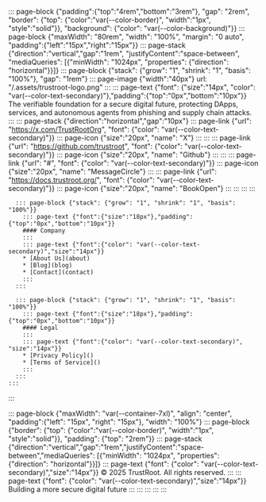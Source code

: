 ::: page-block {"padding":{"top":"4rem","bottom":"3rem"}, "gap": "2rem", "border": {"top": {"color":"var(--color-border)", "width":"1px", "style":"solid"}}, "background": {"color": "var(--color-background)"}}
  ::: page-block {"maxWidth": "80rem", "width": "100%", "margin": "0 auto", "padding":{"left":"15px","right":"15px"}}
    ::: page-stack {"direction":"vertical","gap":"1rem", "justifyContent":"space-between", "mediaQueries": [{"minWidth": "1024px", "properties": {"direction": "horizontal"}}]}
      ::: page-block {"stack": {"grow": "1", "shrink": "1", "basis": "100%"}, "gap": "1rem"}
        ::: page-image {"width":"40px"}
        url: "/.assets/trustroot-logo.png"
        :::
        ::: page-text {"font": {"size":"14px", "color": "var(--color-text-secondary)"},"padding":{"top":"0px","bottom":"10px"}}
        The verifiable foundation for a secure digital future, protecting DApps, services, and autonomous agents from phishing and supply chain attacks.
        :::
        ::: page-stack {"direction":"horizontal","gap":"10px"}
          ::: page-link {"url": "https://x.com/TrustRootOrg", "font": {"color": "var(--color-text-secondary)"}}
            ::: page-icon {"size":"20px", "name": "X"}
            :::
          :::
          ::: page-link {"url": "https://github.com/trustroot", "font": {"color": "var(--color-text-secondary)"}}
            ::: page-icon {"size":"20px", "name": "Github"}
            :::
          :::
          ::: page-link {"url": "#", "font": {"color": "var(--color-text-secondary)"}}
            ::: page-icon {"size":"20px", "name": "MessageCircle"}
          :::
          ::: page-link {"url": "https://docs.trustroot.org/", "font": {"color": "var(--color-text-secondary)"}}
            ::: page-icon {"size":"20px", "name": "BookOpen"}
            :::
          :::
        :::
      :::

      ::: page-block {"stack": {"grow": "1", "shrink": "1", "basis": "100%"}}
        ::: page-text {"font":{"size":"18px"},"padding":{"top":"0px","bottom":"10px"}}
        #### Company
        :::
        ::: page-text {"font":{"color": "var(--color-text-secondary)","size":"14px"}}
        * [About Us](about)
        * [Blog](blog)
        * [Contact](contact)
        :::
      :::

      ::: page-block {"stack": {"grow": "1", "shrink": "1", "basis": "100%"}}
        ::: page-text {"font":{"size":"18px"},"padding":{"top":"0px","bottom":"10px"}}
        #### Legal
        :::
        ::: page-text {"font":{"color": "var(--color-text-secondary)", "size":"14px"}}
        * [Privacy Policy]()
        * [Terms of Service]()
        :::
      :::
    :::
  :::

  ::: page-block {"maxWidth": "var(--container-7xl)", "align": "center", "padding":{"left": "15px", "right": "15px"}, "width": "100%"}
    ::: page-block {"border": {"top": {"color":"var(--color-border)", "width":"1px", "style":"solid"}}, "padding": {"top": "2rem"}}
      ::: page-stack {"direction":"vertical","gap":"1rem","justifyContent":"space-between","mediaQueries": [{"minWidth": "1024px", "properties": {"direction": "horizontal"}}]}
        ::: page-text {"font": {"color": "var(--color-text-secondary)","size":"14px"}}
        © 2025 TrustRoot. All rights reserved.
        :::
        ::: page-text {"font": {"color": "var(--color-text-secondary)","size":"14px"}}
          Building a more secure digital future
        :::
      :::
    :::
  :::
:::